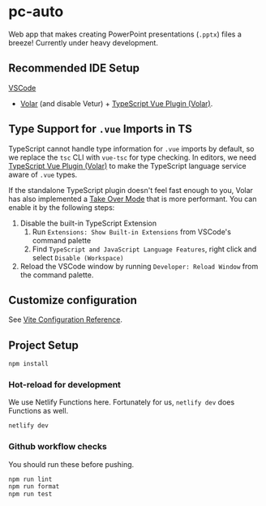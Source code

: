 # pc-auto

Web app that makes creating PowerPoint presentations (`.pptx`) files a breeze! Currently under heavy
development.

## Recommended IDE Setup

[VSCode](https://code.visualstudio.com/)
+ [Volar](https://marketplace.visualstudio.com/items?itemName=Vue.volar) (and disable Vetur) + [TypeScript
Vue Plugin (Volar)](https://marketplace.visualstudio.com/items?itemName=Vue.vscode-typescript-vue-plugin).

## Type Support for `.vue` Imports in TS

TypeScript cannot handle type information for `.vue` imports by default, so we replace the `tsc` CLI with
`vue-tsc` for type checking. In editors, we need [TypeScript Vue Plugin
(Volar)](https://marketplace.visualstudio.com/items?itemName=Vue.vscode-typescript-vue-plugin) to make the
TypeScript language service aware of `.vue` types.

If the standalone TypeScript plugin doesn't feel fast enough to you, Volar has also implemented a [Take
Over Mode](https://github.com/johnsoncodehk/volar/discussions/471#discussioncomment-1361669) that is more
performant. You can enable it by the following steps:

1. Disable the built-in TypeScript Extension
    1) Run `Extensions: Show Built-in Extensions` from VSCode's command palette
    2) Find `TypeScript and JavaScript Language Features`, right click and select `Disable (Workspace)`
2. Reload the VSCode window by running `Developer: Reload Window` from the command palette.

## Customize configuration

See [Vite Configuration Reference](https://vitejs.dev/config/).

## Project Setup

```sh
npm install
```

### Hot-reload for development

We use Netlify Functions here. Fortunately for us, `netlify dev` does Functions as well.

```sh
netlify dev
```

### Github workflow checks

You should run these before pushing.

```sh
npm run lint
npm run format
npm run test
```

